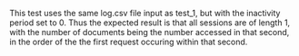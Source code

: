 This test uses the same log.csv file input as test_1, but with the inactivity period
set to 0. Thus the expected result is that all sessions are of length 1, with the
number of documents being the number accessed in that second, in the order of the the
first request occuring within that second.

